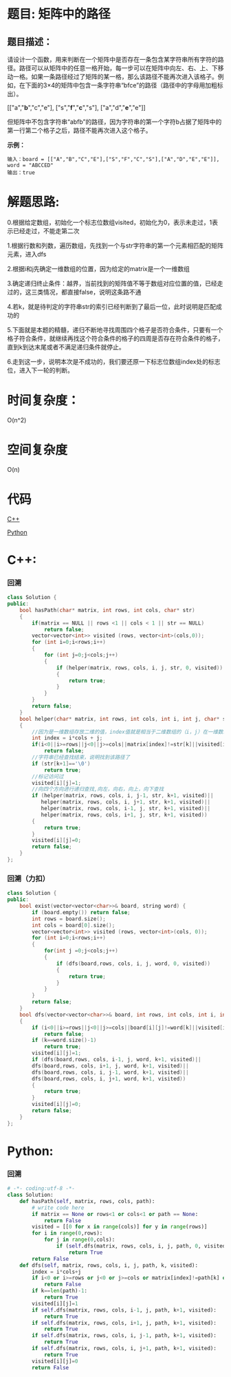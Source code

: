 # 题目: 矩阵中的路径

## 题目描述：
请设计一个函数，用来判断在一个矩阵中是否存在一条包含某字符串所有字符的路径。路径可以从矩阵中的任意一格开始，每一步可以在矩阵中向左、右、上、下移动一格。如果一条路径经过了矩阵的某一格，那么该路径不能再次进入该格子。例如，在下面的3×4的矩阵中包含一条字符串“bfce”的路径（路径中的字母用加粗标出）。

[["a","**b**","c","e"],
["s","**f**","**c**","s"],
["a","d","**e**","e"]]

但矩阵中不包含字符串“abfb”的路径，因为字符串的第一个字符b占据了矩阵中的第一行第二个格子之后，路径不能再次进入这个格子。
  
  **示例：**
  ```
输入：board = [["A","B","C","E"],["S","F","C","S"],["A","D","E","E"]], word = "ABCCED"
输出：true
  ```
  
# 解题思路:
0.根据给定数组，初始化一个标志位数组visited，初始化为0，表示未走过，1表示已经走过，不能走第二次

1.根据行数和列数，遍历数组，先找到一个与str字符串的第一个元素相匹配的矩阵元素，进入dfs

2.根据i和j先确定一维数组的位置，因为给定的matrix是一个一维数组

3.确定递归终止条件：越界，当前找到的矩阵值不等于数组对应位置的值，已经走过的，这三类情况，都直接false，说明这条路不通

4.若k，就是待判定的字符串str的索引已经判断到了最后一位，此时说明是匹配成功的

5.下面就是本题的精髓，递归不断地寻找周围四个格子是否符合条件，只要有一个格子符合条件，就继续再找这个符合条件的格子的四周是否存在符合条件的格子，直到k到达末尾或者不满足递归条件就停止。

6.走到这一步，说明本次是不成功的，我们要还原一下标志位数组index处的标志位，进入下一轮的判断。
# 时间复杂度：
O(n^2)
# 空间复杂度
 O(n)
# 代码

[C++](./StringPathInMatrix.cpp)

[Python](./StringPathInMatrix.py)

# C++: 
###  回溯
```c++
class Solution {
public:
    bool hasPath(char* matrix, int rows, int cols, char* str)
    {
        if(matrix == NULL || rows <1 || cols < 1 || str == NULL)
            return false;
        vector<vector<int>> visited (rows, vector<int>(cols,0));
        for (int i=0;i<rows;i++)
        {
            for (int j=0;j<cols;j++)
            {
                if (helper(matrix, rows, cols, i, j, str, 0, visited))
                {
                    return true;
                }
            }
        }
        return false;
    }
    bool helper(char* matrix, int rows, int cols, int i, int j, char* str, int k, vector<vector<int>> &visited)
    {
        //因为是一维数组存放二维的值，index值就是相当于二维数组的（i，j）在一维数组的下标
        int index = i*cols + j;
        if(i<0||i>=rows||j<0||j>=cols||matrix[index]!=str[k]||visited[i][j]==1)
            return false;
        //字符串已经查找结束，说明找到该路径了
        if (str[k+1]=='\0')
            return true;
        //标记访问过
        visited[i][j]=1;
        //向四个方向进行递归查找,向左，向右，向上，向下查找
        if (helper(matrix, rows, cols, i, j-1, str, k+1, visited)||
           helper(matrix, rows, cols, i, j+1, str, k+1, visited)||
           helper(matrix, rows, cols, i-1, j, str, k+1, visited)||
           helper(matrix, rows, cols, i+1, j, str, k+1, visited))
        {
            return true;
        }
        visited[i][j]=0;
        return false;
    }
};
```
### 回溯（力扣）
```c++
class Solution {
public:
    bool exist(vector<vector<char>>& board, string word) {
        if (board.empty()) return false;
        int rows = board.size();
        int cols = board[0].size();
        vector<vector<int>> visited (rows, vector<int>(cols, 0));
        for (int i=0;i<rows;i++)
        {
            for(int j =0;j<cols;j++)
            {
                if (dfs(board,rows, cols, i, j, word, 0, visited))
                {
                    return true;
                }
            }
        }
        return false;
    }
    bool dfs(vector<vector<char>>& board, int rows, int cols, int i, int j, string word, int k, vector<vector<int>> &visited)
    {
        if (i<0||i>=rows||j<0||j>=cols||board[i][j]!=word[k]||visited[i][j]==1)
            return false;
        if (k==word.size()-1)
            return true;
        visited[i][j]=1;
        if (dfs(board,rows, cols, i-1, j, word, k+1, visited)||
        dfs(board,rows, cols, i+1, j, word, k+1, visited)||
        dfs(board,rows, cols, i, j-1, word, k+1, visited)||
        dfs(board,rows, cols, i, j+1, word, k+1, visited))
        {
            return true;
        }
        visited[i][j]=0;
        return false;
    }
};
```
# Python:
###  回溯
```python
# -*- coding:utf-8 -*-
class Solution:
    def hasPath(self, matrix, rows, cols, path):
        # write code here
        if matrix == None or rows<1 or cols<1 or path == None:
            return False
        visited = [[0 for x in range(cols)] for y in range(rows)]
        for i in range(0,rows):
            for j in range(0,cols):
                if (self.dfs(matrix, rows, cols, i, j, path, 0, visited)):
                    return True
        return False
    def dfs(self, matrix, rows, cols, i, j, path, k, visited):
        index = i*cols+j
        if i<0 or i>=rows or j<0 or j>=cols or matrix[index]!=path[k] or visited[i][j]==1:
            return False
        if k==len(path)-1:
            return True
        visited[i][j]=1
        if self.dfs(matrix, rows, cols, i-1, j, path, k+1, visited):
            return True
        if self.dfs(matrix, rows, cols, i+1, j, path, k+1, visited):
            return True
        if self.dfs(matrix, rows, cols, i, j-1, path, k+1, visited):
            return True
        if self.dfs(matrix, rows, cols, i, j+1, path, k+1, visited):
            return True
        visited[i][j]=0
        return False
```
